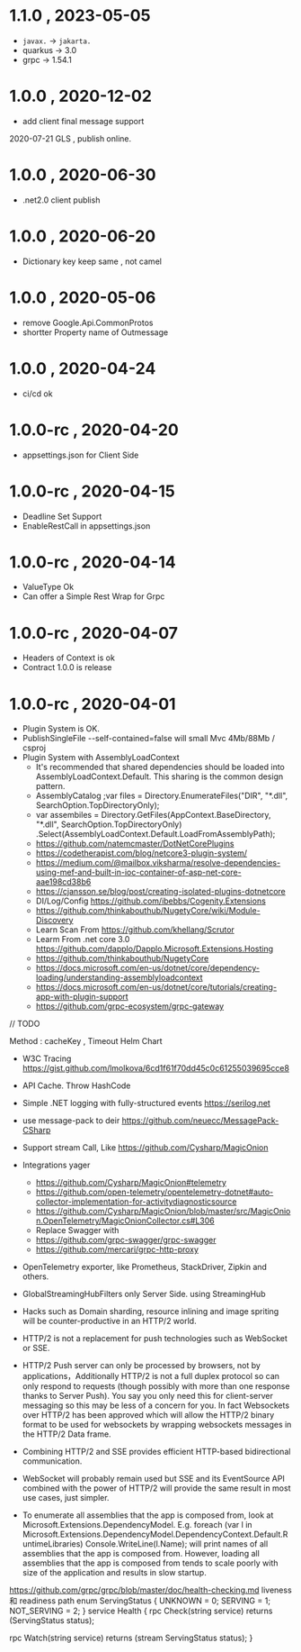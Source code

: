 
# 1.1.0 , 2023-05-05

* `javax.` -> `jakarta.`
* quarkus -> 3.0
* grpc -> 1.54.1

# 1.0.0 , 2020-12-02

* add client final message support

2020-07-21 GLS , publish online.

# 1.0.0 , 2020-06-30

* .net2.0 client publish

# 1.0.0 , 2020-06-20

* Dictionary key keep same , not camel



# 1.0.0 , 2020-05-06

* remove  Google.Api.CommonProtos
* shortter Property name of Outmessage


# 1.0.0 , 2020-04-24

* ci/cd ok



# 1.0.0-rc , 2020-04-20

* appsettings.json for Client Side

# 1.0.0-rc , 2020-04-15

* Deadline Set Support
* EnableRestCall in appsettings.json

# 1.0.0-rc , 2020-04-14

* ValueType Ok
* Can offer a Simple Rest Wrap for  Grpc

# 1.0.0-rc , 2020-04-07

* Headers of Context is ok
* Contract 1.0.0 is release

# 1.0.0-rc , 2020-04-01

* Plugin System is OK.
* PublishSingleFile --self-contained=false will small Mvc 4Mb/88Mb /  csproj 
* Plugin System with  AssemblyLoadContext 
  * It's recommended that shared dependencies should be loaded into AssemblyLoadContext.Default. This sharing is the common design pattern.
  * AssemblyCatalog ;var files = Directory.EnumerateFiles("DIR", "*.dll", SearchOption.TopDirectoryOnly);
  *   var assembiles = Directory.GetFiles(AppContext.BaseDirectory, "*.dll", SearchOption.TopDirectoryOnly)
            .Select(AssemblyLoadContext.Default.LoadFromAssemblyPath);
  * https://github.com/natemcmaster/DotNetCorePlugins
  * https://codetherapist.com/blog/netcore3-plugin-system/
  * https://medium.com/@mailbox.viksharma/resolve-dependencies-using-mef-and-built-in-ioc-container-of-asp-net-core-aae198cd38b6
  * https://cjansson.se/blog/post/creating-isolated-plugins-dotnetcore
  * DI/Log/Config https://github.com/ibebbs/Cogenity.Extensions
  * https://github.com/thinkabouthub/NugetyCore/wiki/Module-Discovery
  * Learn  Scan From  https://github.com/khellang/Scrutor
  * Learm From .net core 3.0  https://github.com/dapplo/Dapplo.Microsoft.Extensions.Hosting
  * https://github.com/thinkabouthub/NugetyCore
  * https://docs.microsoft.com/en-us/dotnet/core/dependency-loading/understanding-assemblyloadcontext
  * https://docs.microsoft.com/en-us/dotnet/core/tutorials/creating-app-with-plugin-support
  * https://github.com/grpc-ecosystem/grpc-gateway

// TODO


Method : cacheKey , Timeout
Helm Chart

* W3C Tracing  https://gist.github.com/lmolkova/6cd1f61f70dd45c0c61255039695cce8
* API Cache. Throw HashCode
* Simple .NET logging with fully-structured events https://serilog.net
* use message-pack to deir  https://github.com/neuecc/MessagePack-CSharp
* Support stream Call, Like https://github.com/Cysharp/MagicOnion 
* Integrations  yager 
  * https://github.com/Cysharp/MagicOnion#telemetry
  * https://github.com/open-telemetry/opentelemetry-dotnet#auto-collector-implementation-for-activitydiagnosticsource
  * https://github.com/Cysharp/MagicOnion/blob/master/src/MagicOnion.OpenTelemetry/MagicOnionCollector.cs#L306
  * Replace Swagger with 
  * https://github.com/grpc-swagger/grpc-swagger
  * https://github.com/mercari/grpc-http-proxy
* OpenTelemetry exporter, like Prometheus, StackDriver, Zipkin and others.
* GlobalStreamingHubFilters  only Server Side. using StreamingHub


* Hacks such as Domain sharding, resource inlining and image spriting will be counter-productive in an HTTP/2 world.
* HTTP/2 is not a replacement for push technologies such as WebSocket or SSE.
* HTTP/2 Push server can only be processed by browsers, not by applications，Additionally HTTP/2 is not a full duplex protocol so can only respond to requests (though possibly with more than one response thanks to Server Push). You say you only need this for client-server messaging so this may be less of a concern for you. In fact Websockets over HTTP/2 has been approved which will allow the HTTP/2 binary format to be used for websockets by wrapping websockets messages in the HTTP/2 Data frame. 
  
* Combining HTTP/2 and SSE provides efficient HTTP-based bidirectional communication.
* WebSocket will probably remain used but SSE and its EventSource API combined with the power of HTTP/2 will provide the same result in most use cases, just simpler.



* To enumerate all assemblies that the app is composed from, look at Microsoft.Extensions.DependencyModel. E.g. foreach (var l in Microsoft.Extensions.DependencyModel.DependencyContext.Default.RuntimeLibraries) Console.WriteLine(l.Name); will print names of all assemblies that the app is composed from. However, loading all assemblies that the app is composed from tends to scale poorly with size of the application and results in slow startup.



https://github.com/grpc/grpc/blob/master/doc/health-checking.md
 liveness 和 readiness path
  enum ServingStatus {
    UNKNOWN = 0;
    SERVING = 1;
    NOT_SERVING = 2;
  }
service Health {
  rpc Check(string service) returns (ServingStatus status);

  rpc Watch(string service) returns (stream ServingStatus status);
}

